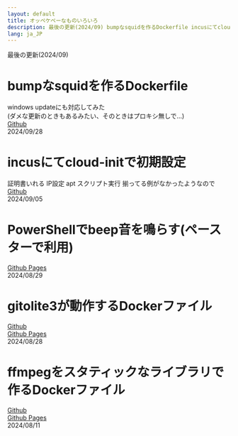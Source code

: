 ```yaml
---
layout: default
title: オッペケペーなものいろいろ
description: 最後の更新(2024/09) bumpなsquidを作るDockerfile incusにてcloud-initで初期設定 PowerShellでbeep音を鳴らす(ペースターで利用)
lang: ja_JP
---
```


 
最後の更新(2024/09)  
# bumpなsquidを作るDockerfile
windows updateにも対応してみた  
(ダメな更新のときもあるみたい、そのときはプロキシ無しで…)  
[Github](https://github.com/oxxpeh/pub/tree/main/docker/squid)  
2024/09/28
# incusにてcloud-initで初期設定  
 証明書いれる IP設定 apt スクリプト実行 揃ってる例がなかったようなので  
[Github](https://github.com/oxxpeh/pub/tree/main/incus)   
2024/09/05
# PowerShellでbeep音を鳴らす(ペースターで利用)
[Github Pages](https://oxxpeh.github.io/2024/ps-beep.html)  
2024/08/29  
  
# gitolite3が動作するDockerファイル
[Github](https://github.com/oxxpeh/docker-gitolite3)   
[Github Pages](https://oxxpeh.github.io/docker-gitolite3/)  
2024/08/28
  
# ffmpegをスタティックなライブラリで作るDockerファイル
[Github](https://github.com/oxxpeh/pub/tree/main/ffmpeg-static)   
[Github Pages](https://oxxpeh.github.io/pub/ffmpeg-static.html)  
2024/08/11


